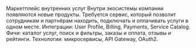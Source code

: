 Маркетплейс внутренних услуг
Внутри экосистемы компании появляются новые продукты. Требуется сервис, который позволит сотрудникам и партнёрам находить, подключать и оплачивать услуги в одном месте.
Интеграции: User Profile, Billing, Payments, Service Catalog.
Фичи: каталог услуг, поиск и фильтры, заказы и оплата, отзывы и рейтинги.
Технологии: микросервисы, API Gateway, OAuth2.